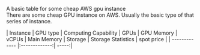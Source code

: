 A basic table for some cheap AWS gpu instance <br>
There are some cheap GPU instance on AWS. Usually the basic type of that series of instance.<br>


| Instance | GPU type |	Computing Capability | GPUs	| GPU Memory	| vCPUs	| Main Memory	| Storage | Storage Statistics | spot price |
| ------------- |:-------------:| -----:|

